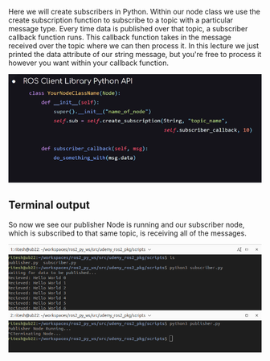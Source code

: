 Here we will  create subscribers in Python.
Within our node class we use the create subscription function to subscribe to a topic with a particular message type.
Every time data is published over that topic, a subscriber callback function runs.
This callback function takes in the message received over the topic where we can then process it.
In this lecture we just printed the data attribute of our string message, but you're free to process it however you want within your callback function.

<p align="center"><img src="https://github.com/RIT-MESH/ROS2-Robotics-Developer-Course---Using-ROS2-In-Python/blob/main/images/subscriber2.png?raw=true"alt="Sublime's custom image"/>
 </p>

## Terminal output


So now we see our publisher Node is running and our subscriber node, which is subscribed to that same topic, is receiving all of the messages.
<p align="center"><img src="https://github.com/RIT-MESH/ROS2-Robotics-Developer-Course---Using-ROS2-In-Python/blob/main/images/subscriber1.png?raw=true"alt="Sublime's custom image"/>
 </p>

